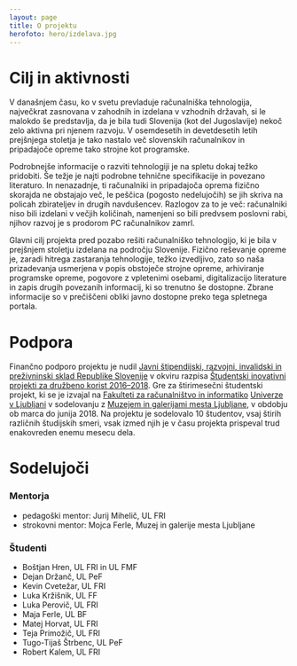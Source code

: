 ```yaml
---
layout: page
title: O projektu
herofoto: hero/izdelava.jpg
---
```


# Cilj in aktivnosti

V današnjem času, ko v svetu prevladuje računalniška tehnologija, največkrat zasnovana v zahodnih in izdelana v vzhodnih državah, si le malokdo še predstavlja, da je bila tudi Slovenija (kot del Jugoslavije) nekoč zelo aktivna pri njenem razvoju. V osemdesetih in devetdesetih letih prejšnjega stoletja je tako nastalo več slovenskih računalnikov in pripadajoče opreme tako strojne kot programske.

Podrobnejše informacije o razviti tehnologiji je na spletu dokaj težko pridobiti. Še težje je najti podrobne tehnične specifikacije in povezano literaturo. In nenazadnje, ti računalniki in pripadajoča oprema fizično skorajda ne obstajajo več, le peščica (pogosto nedelujočih) se jih skriva na policah zbirateljev in drugih navdušencev. Razlogov za to je več: računalniki niso bili izdelani v večjih količinah, namenjeni so bili predvsem poslovni rabi, njihov razvoj je s prodorom PC računalnikov zamrl.

Glavni cilj projekta pred pozabo rešiti računalniško tehnologijo, ki je bila v prejšnjem stoletju izdelana na področju Slovenije. Fizično reševanje opreme je, zaradi hitrega zastaranja tehnologije, težko izvedljivo, zato so naša prizadevanja usmerjena v popis obstoječe strojne opreme, arhiviranje programske opreme, pogovore z vpletenimi osebami, digitalizacijo literature in zapis drugih povezanih informacij, ki so trenutno še dostopne. Zbrane informacije so v prečiščeni obliki javno dostopne preko tega spletnega portala.

# Podpora

Finančno podporo projektu je nudil [Javni štipendijski, razvojni, invalidski in preživninski sklad Republike Slovenije](http://www.sklad-kadri.si) v okviru razpisa [Študentski inovativni projekti za družbeno korist 2016–2018](http://www.sklad-kadri.si/si/razpisi-in-objave/naslovnica/razpis/n/javni-razpis-projektno-delo-z-negospodarskim-in-neprofitnim-sektorjem-studentski-inovativni-pro). Gre za štirimesečni študentski projekt, ki se je izvajal na [Fakulteti za računalništvo in informatiko](https://fri.uni-lj.si) [Univerze v Ljubljani](https://www.uni-lj.si/) v sodelovanju z [Muzejem in galerijami mesta Ljubljane](https://mgml.si/sl/), v obdobju ob marca do junija 2018. Na projektu je sodelovalo 10 študentov, vsaj štirih različnih študijskih smeri, vsak izmed njih je v času projekta prispeval trud enakovreden enemu mesecu dela.

# Sodelujoči
### Mentorja
 - pedagoški mentor: Jurij Mihelič, UL FRI
 - strokovni mentor: Mojca Ferle, Muzej in galerije mesta Ljubljane

### Študenti
 - Boštjan Hren, UL FRI in UL FMF
 - Dejan Držanč, UL PeF
 - Kevin Cvetežar, UL FRI
 - Luka Kržišnik, UL FF
 - Luka Perovič, UL FRI
 - Maja Ferle, UL BF
 - Matej Horvat, UL FRI
 - Teja Primožič, UL FRI
 - Tugo-Tijaš Štrbenc, UL PeF
 - Robert Kalem, UL FRI


